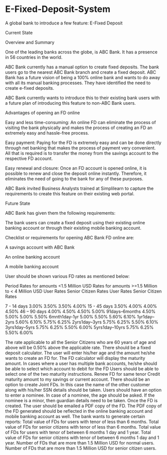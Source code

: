# E-Fixed-Deposit-System

A global bank to introduce a few feature: E-Fixed Deposit

Current State

Overview and Summary

One of the leading banks across the globe, is ABC Bank. It has a presence in 56 countries in the world.

ABC Bank currently has a manual option to create fixed deposits. The bank users go to the nearest ABC Bank branch and create a fixed deposit. ABC Bank has a future vision of being a 100% online bank and wants to do away with all its manual banking processes. They have identified the need to create e-fixed deposits.

ABC Bank currently wants to introduce this to their existing bank users with a future plan of introducing this feature to non-ABC Bank users.

Advantages of opening an FD online

  Easy and less time-consuming: An online FD can eliminate the process of visiting the bank physically and makes the process of creating an FD an extremely easy and hassle-free process.

  Easy payment: Paying for the FD is extremely easy and can be done directly through net banking that makes the process of payment very convenient. All that is required is to transfer the money from the savings account to the respective FD account.

  Easy renewal and closure: Once an FD account is opened online, it is possible to renew and close the deposit online instantly. Therefore, it eliminates the need of going to the bank for any of these purposes.

ABC Bank invited Business Analysts trained at Simplilearn to capture the requirements to create this feature on their existing web portal.

Future State

ABC Bank has given them the following requirements:

  The bank users can create a fixed deposit using their existing online banking account or through their existing mobile banking account.

  Checklist or requirements for opening ABC Bank FD online are:

  A savings account with ABC Bank

  An online banking account

  A mobile banking account

  User should be shown various FD rates as mentioned below:

Period          Rates for amounts <1.5 Million USD         Rates for amounts >=1.5 Million to < 4 Million USD
  	        User Rates        Senior Citizen Rates         User Rates        Senior Citizen Rates

7 - 14 days     3.00%             3.50%                        3.50%             4.00%
15 - 45 days    3.50%             4.00%                        4.00%             4.50%
46 – 90 days    4.00%             4.50%                        4.50%             5.00%
91days–6months  4.50%             5.00%                        5.00%             5.50%
6mnth1day-1yr   5.00%             5.50%                        5.60%             6.10%
1yr1day–2yrs    5.60%             6.10%                        5.75%             6.25%
2yrs1day–3yrs	5.75%             6.25%                        5.50%             6.10%
3yrs1day–5yrs   5.75%             6.25%                        5.50%             6.00%
5yrs1day–10yrs  5.75%             6.25%                        5.50%             6.00%

The rate applicable to all the Senior Citizens who are 60 years of age and above will be 0.50% above the applicable rate.
There should be a fixed deposit calculator. The user will enter his/her age and the amount he/she wants to create an FD for. The FD calculator will display the maturity amount.
In cases where a user has multiple bank accounts, he/she should be able to select which account to debit for the FD
Users should be able to select one of the two maturity instructions.
Renew FD for same tenor
Credit maturity amount to my savings or current account.
There should be an option to create Joint FDs. In this case the name of the other customer along with his/her SSN details should be taken.
Users should have an option to enter a nominee. In case of a nominee, the age should be asked. If the nominee is a minor, then guardian details need to be taken.
Once the FD is created. The user should be emailed a PDF copy of the FD.
The PDF copy of the FD generated should be reflected in the online banking account and mobile banking account as well.
The bank wants to generate certain reports:
Total value of FDs for users with tenor of less than 6 months.
Total value of FDs for senior citizens with tenor of less than 6 months.
Total value of FDs for users with tenor of between 6 months 1 day and 1 year.
Total value of FDs for senior citizens with tenor of between 6 months 1 day and 1 year.
Number of FDs that are more than 1.5 Million USD for normal users.
Number of FDs that are more than 1.5 Million USD for senior citizen users.
